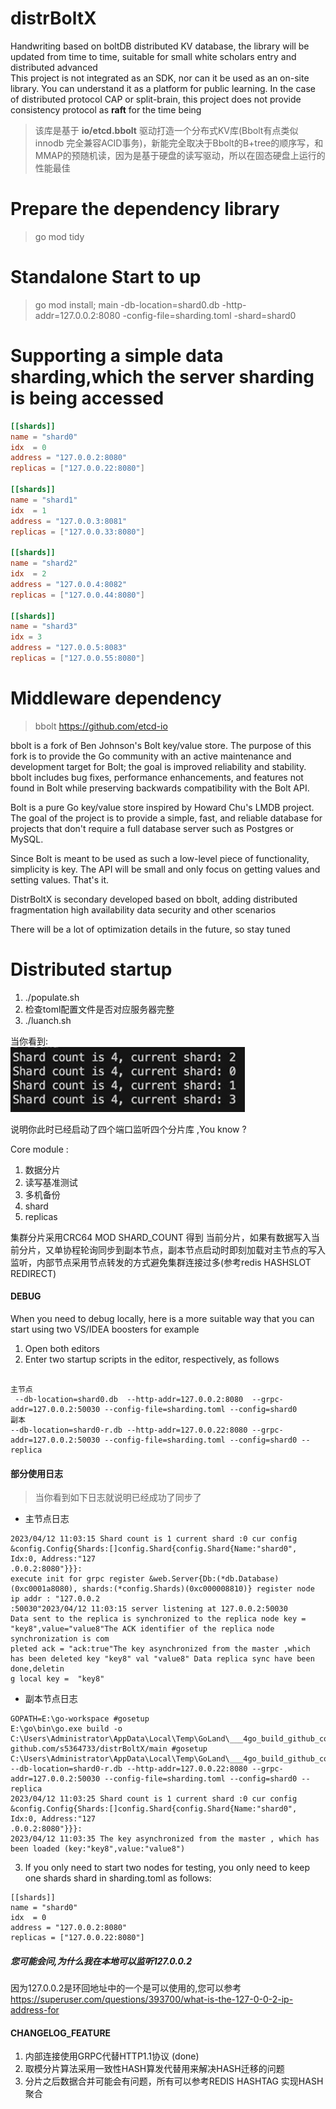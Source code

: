 # distrBoltX
Handwriting based on boltDB distributed KV database, the library will be updated from time to time, suitable for small white scholars entry and distributed advanced
<br/>
This project is not integrated as an SDK, nor can it be used as an on-site library. You can understand it as a platform for public learning. In the case of distributed protocol CAP or split-brain, this project does not provide consistency protocol as **raft** for the time being
>该库是基于 **io/etcd.bbolt** 驱动打造一个分布式KV库(Bbolt有点类似innodb 完全兼容ACID事务)，新能完全取决于Bbolt的B+tree的顺序写，和MMAP的预随机读，因为是基于硬盘的读写驱动，所以在固态硬盘上运行的性能最佳
# Prepare the dependency library
> go mod tidy 
# Standalone Start to up
> go mod install; main -db-location=shard0.db  -http-addr=127.0.0.2:8080 -config-file=sharding.toml -shard=shard0
# Supporting a simple data sharding,which the server sharding is being accessed
```toml
[[shards]]
name = "shard0"
idx  = 0
address = "127.0.0.2:8080"
replicas = ["127.0.0.22:8080"]

[[shards]]
name = "shard1"
idx  = 1
address = "127.0.0.3:8081"
replicas = ["127.0.0.33:8080"]

[[shards]]
name = "shard2"
idx  = 2
address = "127.0.0.4:8082"
replicas = ["127.0.0.44:8080"]

[[shards]]
name = "shard3"
idx = 3
address = "127.0.0.5:8083"
replicas = ["127.0.0.55:8080"]

```
# Middleware dependency
>bbolt 
> https://github.com/etcd-io

bbolt is a fork of Ben Johnson's Bolt key/value store. The purpose of this fork is to provide the Go community with an active maintenance and development target for Bolt; the goal is improved reliability and stability. bbolt includes bug fixes, performance enhancements, and features not found in Bolt while preserving backwards compatibility with the Bolt API.

Bolt is a pure Go key/value store inspired by Howard Chu's LMDB project. The goal of the project is to provide a simple, fast, and reliable database for projects that don't require a full database server such as Postgres or MySQL.

Since Bolt is meant to be used as such a low-level piece of functionality, simplicity is key. The API will be small and only focus on getting values and setting values. That's it.

DistrBoltX is secondary developed based on bbolt, adding distributed fragmentation high availability data security and other scenarios

There will be a lot of optimization details in the future, so stay tuned

# Distributed startup
1. ./populate.sh
2.  检查toml配置文件是否对应服务器完整
3. ./luanch.sh

当你看到:<br/>
![](img/c18e797d7c4525afd03a7ff1e85e014.png)

说明你此时已经启动了四个端口监听四个分片库 ,You know ?

Core module :
1. 数据分片 
2. 读写基准测试
3. 多机备份
4. shard 
5. replicas

集群分片采用CRC64 MOD SHARD_COUNT 得到 当前分片，如果有数据写入当前分片，又单协程轮询同步到副本节点，副本节点启动时即刻加载对主节点的写入监听，内部节点采用节点转发的方式避免集群连接过多(参考redis HASHSLOT REDIRECT)

#### DEBUG
When you need to debug locally, here is a more suitable way that you can start using two VS/IDEA boosters for example<br/>
1. Open both editors
2. Enter two startup scripts in the editor, respectively, as follows
```shell

主节点
 --db-location=shard0.db  --http-addr=127.0.0.2:8080  --grpc-addr=127.0.0.2:50030 --config-file=sharding.toml --config=shard0
副本
--db-location=shard0-r.db --http-addr=127.0.0.22:8080 --grpc-addr=127.0.0.2:50030 --config-file=sharding.toml --config=shard0 --replica

```

#### 部分使用日志
>当你看到如下日志就说明已经成功了同步了
- 主节点日志
```shell
2023/04/12 11:03:15 Shard count is 1 current shard :0 cur config &config.Config{Shards:[]config.Shard{config.Shard{Name:"shard0", Idx:0, Address:"127
.0.0.2:8080"}}}:
execute init for grpc register &web.Server{Db:(*db.Database)(0xc0001a8080), shards:(*config.Shards)(0xc000008810)} register node ip addr : "127.0.0.2
:50030"2023/04/12 11:03:15 server listening at 127.0.0.2:50030
Data sent to the replica is synchronized to the replica node key = "key8",value="value8"The ACK identifier of the replica node synchronization is com
pleted ack = "ack:true"The key asynchronized from the master ,which has been deleted key "key8" val "value8" Data replica sync have been done,deletin
g local key =  "key8"
```
- 副本节点日志
```shell
GOPATH=E:\go-workspace #gosetup
E:\go\bin\go.exe build -o C:\Users\Administrator\AppData\Local\Temp\GoLand\___4go_build_github_com_s5364733_distrBoltX_main.exe github.com/s5364733/distrBoltX/main #gosetup
C:\Users\Administrator\AppData\Local\Temp\GoLand\___4go_build_github_com_s5364733_distrBoltX_main.exe --db-location=shard0-r.db --http-addr=127.0.0.22:8080 --grpc-addr=127.0.0.2:50030 --config-file=sharding.toml --config=shard0 --replica
2023/04/12 11:03:25 Shard count is 1 current shard :0 cur config &config.Config{Shards:[]config.Shard{config.Shard{Name:"shard0", Idx:0, Address:"127
.0.0.2:8080"}}}:
2023/04/12 11:03:35 The key asynchronized from the master , which has been loaded (key:"key8",value:"value8")
```


3. If you only need to start two nodes for testing, you only need to keep one shards shard in sharding.toml as follows:<br/>
```shell
[[shards]]
name = "shard0"
idx  = 0
address = "127.0.0.2:8080"
replicas = ["127.0.0.22:8080"]
```

##### 您可能会问,为什么我在本地可以监听127.0.0.2
因为127.0.0.2是环回地址中的一个是可以使用的,您可以参考 https://superuser.com/questions/393700/what-is-the-127-0-0-2-ip-address-for
#### CHANGELOG_FEATURE
1. 内部连接使用GRPC代替HTTP1.1协议 (done)
2. 取模分片算法采用一致性HASH算发代替用来解决HASH迁移的问题
3. 分片之后数据合并可能会有问题，所有可以参考REDIS HASHTAG 实现HASH聚合 
